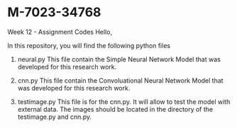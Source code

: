 # M-7023-34768
Week 12 - Assignment Codes
Hello,

In this repository, you will find the following python files

1. neural.py
This file contain the Simple Neural Network Model that was developed for this research work.

2. cnn.py
This file contain the Convoluational Neural Network Model that was developed for this research work.

3. testimage.py
This file is for the cnn.py. It will allow to test the model with external data.
The images should be located in the directory of the testimage.py and cnn.py.
